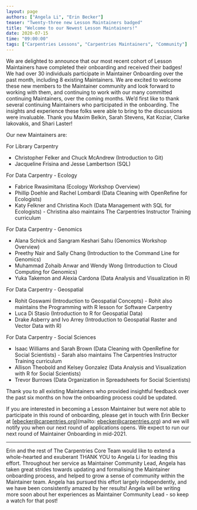 ```yaml
---
layout: page
authors: ["Angela Li", "Erin Becker"]
teaser: "Twenty-three new Lesson Maintainers badged"
title: "Welcome to our Newest Lesson Maintainers!"
date: 2020-07-15
time: "09:00:00"
tags: ["Carpentries Lessons", "Carpentries Maintainers", "Community"]
---
```


We are delighted to announce that our most recent cohort of Lesson Maintainers have completed their onboarding and received their badges! We had over 30 individuals participate in Maintainer Onboarding over the past month, including 8 existing Maintainers. We are excited to welcome these new members to the Maintainer community and look forward to working with them, and continuing to work with our many committed continuing Maintainers, over the coming months.
We’d first like to thank several continuing Maintainers who participated in the onboarding. The insights and experience these folks were able to bring to the discussions were invaluable. Thank you Maxim Belkin, Sarah Stevens, Kat Koziar, Clarke Iakovakis, and Shari Laster!

Our new Maintainers are:

For Library Carpentry
- Christopher Felker and Chuck McAndrew (Introduction to Git)
- Jacqueline Frisina and Jesse Lambertson (SQL)

For Data Carpentry - Ecology
- Fabrice Rwasimitana (Ecology Workshop Overview)
- Phillip Doehle and Rachel Lombardi (Data Cleaning with OpenRefine for Ecologists)
- Katy Felkner and Christina Koch (Data Management with SQL for Ecologists) - Christina also maintains The Carpentries Instructor Training curriculum

For Data Carpentry - Genomics
- Alana Schick and Sangram Keshari Sahu (Genomics Workshop Overview)
- Preethy Nair and Sally Chang (Introduction to the Command Line for Genomics)
- Muhammad Zohaib Anwar and Wendy Wong (Introduction to Cloud Computing for Genomics)
- Yuka Takemon and Alexia Cardona (Data Analysis and Visualization in R)

For Data Carpentry - Geospatial
- Rohit Goswami (Introduction to Geospatial Concepts) - Rohit also maintains the Programming with R lesson for Software Carpentry
- Luca Di Stasio (Introduction to R for Geospatial Data)
- Drake Asberry and Ivo Arrey (Introduction to Geospatial Raster and Vector Data with R)

For Data Carpentry - Social Sciences
- Isaac Williams and Sarah Brown (Data Cleaning with OpenRefine for Social Scientists) - Sarah also maintains The Carpentries Instructor Training curriculum
- Allison Theobold and Kelsey Gonzalez (Data Analysis and Visualization with R for Social Scientists)
- Trevor Burrows (Data Organization in Spreadsheets for Social Scientists)

Thank you to all existing Maintainers who provided insightful feedback over the past six months on how the onboarding process could be updated.

If you are interested in becoming a Lesson Maintainer but were not able to participate in this round of onboarding, please get in touch with Erin Becker at [ebecker@carpentries.org](mailto: ebecker@carpentries.org) and we will notify you when our next round of applications opens. We expect to run our next round of Maintainer Onboarding in mid-2021.

***

Erin and the rest of The Carpentries Core Team would like to extend a whole-hearted and exuberant THANK YOU to Angela Li for leading this effort. Throughout her service as Maintainer Community Lead, Angela has taken great strides towards updating and formalising the Maintainer onboarding process, and helped to grow a sense of community within the Maintainer team. Angela has pursued this effort largely independently, and we have been consistently amazed by her results! Angela will be writing more soon about her experiences as Maintainer Community Lead - so keep a watch for that post!
